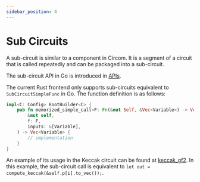 ```yaml
---
sidebar_position: 4
---
```


# Sub Circuits

A sub-circuit is similar to a component in Circom. It is a segment of a circuit that is called repeatedly and can be packaged into a sub-circuit.

The sub-circuit API in Go is introduced in [APIs](../go/apis).

The current Rust frontend only supports sub-circuits equivalent to `SubCircuitSimpleFunc` in Go. The function definition is as follows:

```rust
impl<C: Config> RootBuilder<C> {
    pub fn memorized_simple_call<F: Fn(&mut Self, &Vec<Variable>) -> Vec<Variable> + 'static>(
        &mut self,
        f: F,
        inputs: &[Variable],
    ) -> Vec<Variable> {
        // implementation
    }
}
```

An example of its usage in the Keccak circuit can be found at [keccak_gf2](https://github.com/PolyhedraZK/ExpanderCompilerCollection/blob/master/expander_compiler/tests/keccak_gf2.rs#L217). In this example, the sub-circuit call is equivalent to `let out = compute_keccak(&self.p[i].to_vec());`.